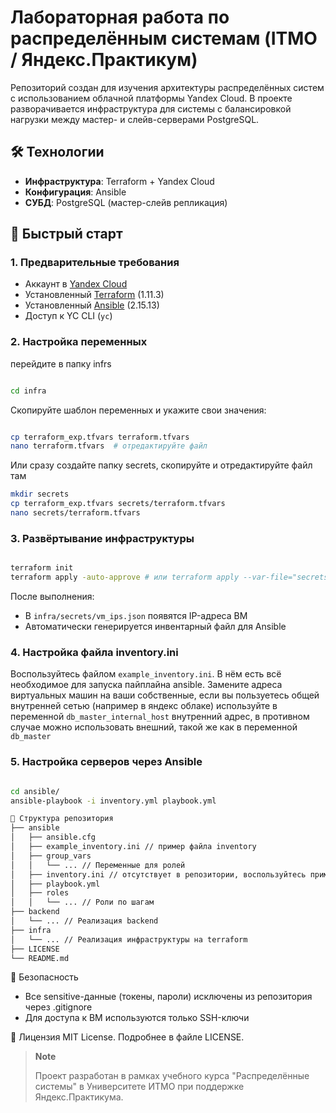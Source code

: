 # Лабораторная работа по распределённым системам (ITMO / Яндекс.Практикум)

Репозиторий создан для изучения архитектуры распределённых систем с использованием облачной платформы Yandex Cloud. В проекте разворачивается инфраструктура для системы с балансировкой нагрузки между мастер- и слейв-серверами PostgreSQL.

## 🛠 Технологии
- **Инфраструктура**: Terraform + Yandex Cloud
- **Конфигурация**: Ansible
- **СУБД**: PostgreSQL (мастер-слейв репликация)

## 🚀 Быстрый старт

### 1. Предварительные требования
- Аккаунт в [Yandex Cloud](https://cloud.yandex.ru/)
- Установленный [Terraform](https://developer.hashicorp.com/terraform/tutorials/aws-get-started/install-cli) (1.11.3)
- Установленный [Ansible](https://docs.ansible.com/ansible/latest/installation_guide/index.html) (2.15.13)
- Доступ к YC CLI (`yc`)

### 2. Настройка переменных
перейдите в папку infrs
```bash

cd infra
```

Скопируйте шаблон переменных и укажите свои значения:
```bash

cp terraform_exp.tfvars terraform.tfvars
nano terraform.tfvars  # отредактируйте файл
```

Или сразу создайте папку secrets, скопируйте и отредактируйте файл там
```bash
mkdir secrets
cp terraform_exp.tfvars secrets/terraform.tfvars
nano secrets/terraform.tfvars
```

### 3. Развёртывание инфраструктуры
```bash

terraform init
terraform apply -auto-approve # или terraform apply --var-file="secrets/terraform.tfvars" -auto-approve
```
После выполнения:
- В `infra/secrets/vm_ips.json` появятся IP-адреса ВМ
- Автоматически генерируется инвентарный файл для Ansible

### 4. Настройка файла inventory.ini
Воспользуйтесь файлом `example_inventory.ini`. В нём есть всё необходимое для запуска пайплайна ansible.
Замените адреса виртуальных машин на ваши собственные, если вы пользуетесь общей внутренней сетью (например в яндекс облаке)
используйте в переменной `db_master_internal_host` внутренний адрес, в противном случае можно использовать внешний, такой же как в переменной `db_master`

### 5. Настройка серверов через Ansible
```bash

cd ansible/
ansible-playbook -i inventory.yml playbook.yml

📂 Структура репозитория
├── ansible
│   ├── ansible.cfg
│   ├── example_inventory.ini // пример файла inventory
│   ├── group_vars
│   │   └── ... // Переменные для ролей
│   ├── inventory.ini // отсутствует в репозитории, воспользуйтесь примером
│   ├── playbook.yml
│   ├── roles
│   │   └── ... // Роли по шагам
├── backend
│   └── ... // Реализация backend
├── infra
│   └── ... // Реализация инфраструктуры на terraform
├── LICENSE
└── README.md

```

🔐 Безопасность
- Все sensitive-данные (токены, пароли) исключены из репозитория через .gitignore
- Для доступа к ВМ используются только SSH-ключи

📝 Лицензия
MIT License. Подробнее в файле LICENSE.

> **Note**
> 
> Проект разработан в рамках учебного курса "Распределённые системы" в Университете ИТМО при поддержке Яндекс.Практикума.